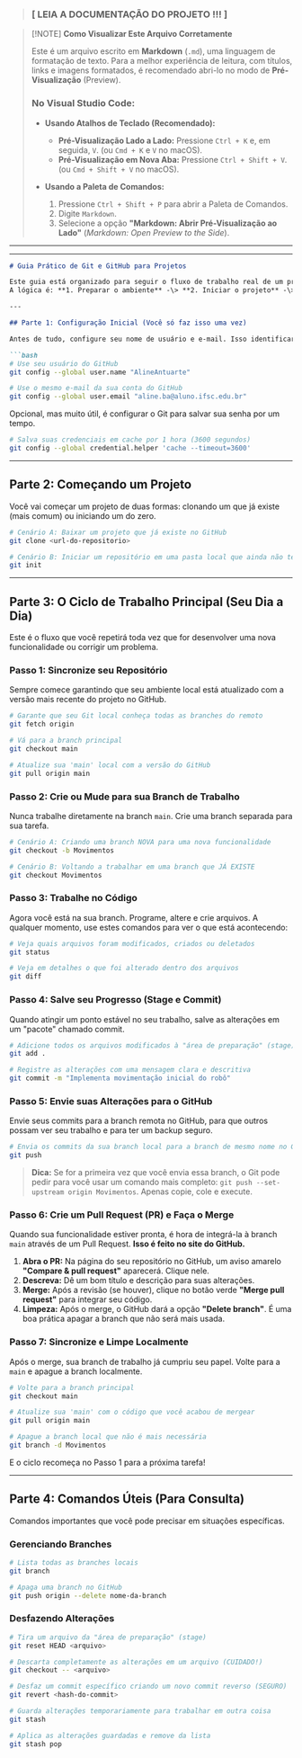 > ### **[  LEIA A DOCUMENTAÇÃO DO PROJETO !!!  ]**

>
> [!NOTE]
> **Como Visualizar Este Arquivo Corretamente**
>
> Este é um arquivo escrito em **Markdown** (`.md`), uma linguagem de formatação de texto. Para a melhor experiência de leitura, com títulos, links e imagens formatados, é recomendado abri-lo no modo de **Pré-Visualização** (Preview).
>
> ### No Visual Studio Code:
>
> * **Usando Atalhos de Teclado (Recomendado):**
>     * **Pré-Visualização Lado a Lado:** Pressione `Ctrl + K` e, em seguida, `V`. (ou `Cmd + K` e `V` no macOS).
>     * **Pré-Visualização em Nova Aba:** Pressione `Ctrl + Shift + V`. (ou `Cmd + Shift + V` no macOS).
>
> * **Usando a Paleta de Comandos:**
>     1.  Pressione `Ctrl + Shift + P` para abrir a Paleta de Comandos.
>     2.  Digite `Markdown`.
>     3.  Selecione a opção **"Markdown: Abrir Pré-Visualização ao Lado"** (*Markdown: Open Preview to the Side*).

---
-----

````md
# Guia Prático de Git e GitHub para Projetos

Este guia está organizado para seguir o fluxo de trabalho real de um projeto, desde a configuração inicial até o ciclo diário de desenvolvimento.
A lógica é: **1. Preparar o ambiente** -\> **2. Iniciar o projeto** -\> **3. O ciclo diário de trabalho** -\> **4. Comandos úteis/avançados para consulta**.

---

## Parte 1: Configuração Inicial (Você só faz isso uma vez)

Antes de tudo, configure seu nome de usuário e e-mail. Isso identificará seus commits.

```bash
# Use seu usuário do GitHub
git config --global user.name "AlineAntuarte"

# Use o mesmo e-mail da sua conta do GitHub
git config --global user.email "aline.ba@aluno.ifsc.edu.br"
````

Opcional, mas muito útil, é configurar o Git para salvar sua senha por um tempo.

```bash
# Salva suas credenciais em cache por 1 hora (3600 segundos)
git config --global credential.helper 'cache --timeout=3600'
```

-----

## Parte 2: Começando um Projeto

Você vai começar um projeto de duas formas: clonando um que já existe (mais comum) ou iniciando um do zero.

```bash
# Cenário A: Baixar um projeto que já existe no GitHub
git clone <url-do-repositorio>

# Cenário B: Iniciar um repositório em uma pasta local que ainda não tem Git
git init
```

-----

## Parte 3: O Ciclo de Trabalho Principal (Seu Dia a Dia)

Este é o fluxo que você repetirá toda vez que for desenvolver uma nova funcionalidade ou corrigir um problema.

### Passo 1: Sincronize seu Repositório

Sempre comece garantindo que seu ambiente local está atualizado com a versão mais recente do projeto no GitHub.

```bash
# Garante que seu Git local conheça todas as branches do remoto
git fetch origin

# Vá para a branch principal
git checkout main

# Atualize sua 'main' local com a versão do GitHub
git pull origin main
```

### Passo 2: Crie ou Mude para sua Branch de Trabalho

Nunca trabalhe diretamente na branch `main`. Crie uma branch separada para sua tarefa.

```bash
# Cenário A: Criando uma branch NOVA para uma nova funcionalidade
git checkout -b Movimentos

# Cenário B: Voltando a trabalhar em uma branch que JÁ EXISTE
git checkout Movimentos
```

### Passo 3: Trabalhe no Código

Agora você está na sua branch. Programe, altere e crie arquivos. A qualquer momento, use estes comandos para ver o que está acontecendo:

```bash
# Veja quais arquivos foram modificados, criados ou deletados
git status

# Veja em detalhes o que foi alterado dentro dos arquivos
git diff
```

### Passo 4: Salve seu Progresso (Stage e Commit)

Quando atingir um ponto estável no seu trabalho, salve as alterações em um "pacote" chamado commit.

```bash
# Adicione todos os arquivos modificados à "área de preparação" (stage)
git add .

# Registre as alterações com uma mensagem clara e descritiva
git commit -m "Implementa movimentação inicial do robô"
```

### Passo 5: Envie suas Alterações para o GitHub

Envie seus commits para a branch remota no GitHub, para que outros possam ver seu trabalho e para ter um backup seguro.

```bash
# Envia os commits da sua branch local para a branch de mesmo nome no GitHub
git push
```

> **Dica:** Se for a primeira vez que você envia essa branch, o Git pode pedir para você usar um comando mais completo: `git push --set-upstream origin Movimentos`. Apenas copie, cole e execute.

### Passo 6: Crie um Pull Request (PR) e Faça o Merge

Quando sua funcionalidade estiver pronta, é hora de integrá-la à branch `main` através de um Pull Request. **Isso é feito no site do GitHub.**

1.  **Abra o PR:** Na página do seu repositório no GitHub, um aviso amarelo **"Compare & pull request"** aparecerá. Clique nele.
2.  **Descreva:** Dê um bom título e descrição para suas alterações.
3.  **Merge:** Após a revisão (se houver), clique no botão verde **"Merge pull request"** para integrar seu código.
4.  **Limpeza:** Após o merge, o GitHub dará a opção **"Delete branch"**. É uma boa prática apagar a branch que não será mais usada.

### Passo 7: Sincronize e Limpe Localmente

Após o merge, sua branch de trabalho já cumpriu seu papel. Volte para a `main` e apague a branch localmente.

```bash
# Volte para a branch principal
git checkout main

# Atualize sua 'main' com o código que você acabou de mergear
git pull origin main

# Apague a branch local que não é mais necessária
git branch -d Movimentos
```

E o ciclo recomeça no Passo 1 para a próxima tarefa\!

-----

## Parte 4: Comandos Úteis (Para Consulta)

Comandos importantes que você pode precisar em situações específicas.

### Gerenciando Branches

```bash
# Lista todas as branches locais
git branch

# Apaga uma branch no GitHub
git push origin --delete nome-da-branch
```

### Desfazendo Alterações

```bash
# Tira um arquivo da "área de preparação" (stage)
git reset HEAD <arquivo>

# Descarta completamente as alterações em um arquivo (CUIDADO!)
git checkout -- <arquivo>

# Desfaz um commit específico criando um novo commit reverso (SEGURO)
git revert <hash-do-commit>

# Guarda alterações temporariamente para trabalhar em outra coisa
git stash

# Aplica as alterações guardadas e remove da lista
git stash pop
```
```
```
